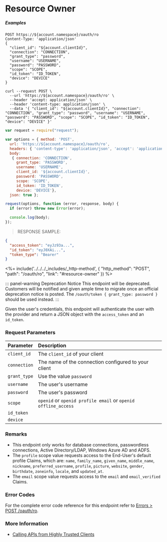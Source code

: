 # Resource Owner

<h5 class="code-snippet-title">Examples</h5>

```http
POST https://${account.namespace}/oauth/ro
Content-Type: 'application/json'
{
  "client_id": "${account.clientId}",
  "connection": "CONNECTION",
  "grant_type": "password",
  "username": "USERNAME",
  "password": "PASSWORD",
  "scope": "SCOPE",
  "id_token": "ID_TOKEN",
  "device": "DEVICE"
}
```

```shell
curl --request POST \
  --url 'https://${account.namespace}/oauth/ro' \
  --header 'accept: application/json' \
  --header 'content-type: application/json' \
  --data '{ "client_id": "${account.clientId}", "connection": "CONNECTION", "grant_type": "password", "username": "USERNAME", "password": "PASSWORD", "scope": "SCOPE", "id_token": "ID_TOKEN", "device": "DEVICE" }'
```

```javascript
var request = require("request");

var options = { method: 'POST',
  url: 'https://${account.namespace}/oauth/ro',
  headers: { 'content-type': 'application/json', 'accept': 'application/json' },
  body:
   { connection: 'CONNECTION',
     grant_type: 'PASSWORD',
     username: 'USERNAME',
     client_id: '${account.clientId}',
     password: 'PASSWORD',
     scope: 'SCOPE',
     id_token: 'ID_TOKEN',
     device: 'DEVICE'},
  json: true };

request(options, function (error, response, body) {
  if (error) throw new Error(error);

  console.log(body);
});
```

> RESPONSE SAMPLE:

```JSON
{
  "access_token": "eyJz93a...",
  "id_token": "eyJ0XAi...",
  "token_type": "Bearer"
}
```

<%= include('../../../_includes/_http-method', {
  "http_method": "POST",
  "path": "/oauth/ro",
  "link": "#resource-owner"
}) %>

::: panel-warning Deprecation Notice
This endpoint will be deprecated. Customers will be notified and given ample time to migrate once an official deprecation notice is posted. The `/oauth/token { grant_type: password }` should be used instead.
:::

Given the user's credentials, this endpoint will authenticate the user with the provider and return a JSON object with the `access_token` and an `id_token`.


### Request Parameters

| Parameter        | Description |
|:-----------------|:------------|
| `client_id`      | The `client_id` of your client |
| `connection`     | The name of the connection configured to your client |
| `grant_type`     | Use the value `password` |
| `username`       | The user's username |
| `password`       | The user's password |
| `scope`          | `openid` or `openid profile email` or `openid offline_access` |
| `id_token`       | |
| `device`         | |


### Remarks

- This endpoint only works for database connections, passwordless connections, Active Directory/LDAP, Windows Azure AD and ADFS.
- The `profile` scope value requests access to the End-User's default profile Claims, which are: `name`, `family_name`, `given_name`, `middle_name`, `nickname`, `preferred_username`, `profile`, `picture`, `website`, `gender`, `birthdate`, `zoneinfo`, `locale`, and `updated_at`.
- The `email` scope value requests access to the `email` and `email_verified` Claims.


### Error Codes

For the complete error code reference for this endpoint refer to [Errors > POST /oauth/ro](#post-oauth-ro).


### More Information

- [Calling APIs from Highly Trusted Clients](/api-auth/grant/password)
